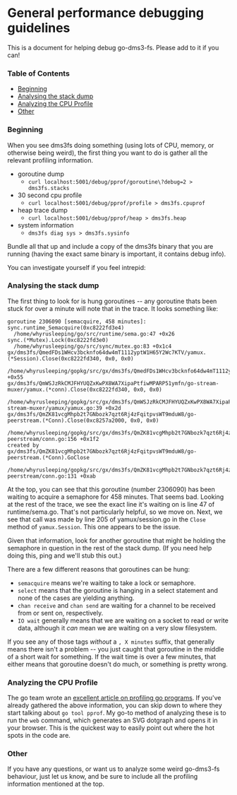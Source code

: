 # General performance debugging guidelines

This is a document for helping debug go-dms3-fs. Please add to it if you can!

### Table of Contents
- [Beginning](#beginning)
- [Analysing the stack dump](#analysing-the-stack-dump)
- [Analyzing the CPU Profile](#analyzing-the-cpu-profile)
- [Other](#other)

### Beginning

When you see dms3fs doing something (using lots of CPU, memory, or otherwise
being weird), the first thing you want to do is gather all the relevant
profiling information.

- goroutine dump
  - `curl localhost:5001/debug/pprof/goroutine\?debug=2 > dms3fs.stacks`
- 30 second cpu profile
  - `curl localhost:5001/debug/pprof/profile > dms3fs.cpuprof`
- heap trace dump
  - `curl localhost:5001/debug/pprof/heap > dms3fs.heap`
- system information
  - `dms3fs diag sys > dms3fs.sysinfo`

Bundle all that up and include a copy of the dms3fs binary that you are running
(having the exact same binary is important, it contains debug info).

You can investigate yourself if you feel intrepid:

### Analysing the stack dump

The first thing to look for is hung goroutines -- any goroutine thats been stuck
for over a minute will note that in the trace. It looks something like:

```
goroutine 2306090 [semacquire, 458 minutes]:
sync.runtime_Semacquire(0xc8222fd3e4)
  /home/whyrusleeping/go/src/runtime/sema.go:47 +0x26
sync.(*Mutex).Lock(0xc8222fd3e0)
  /home/whyrusleeping/go/src/sync/mutex.go:83 +0x1c4
gx/dms3fs/QmedFDs1WHcv3bcknfo64dw4mT1112yptW1H65Y2Wc7KTV/yamux.(*Session).Close(0xc8222fd340, 0x0, 0x0)
  /home/whyrusleeping/gopkg/src/gx/dms3fs/QmedFDs1WHcv3bcknfo64dw4mT1112yptW1H65Y2Wc7KTV/yamux/session.go:205 +0x55
gx/dms3fs/QmWSJzRkCMJFHYUQZxKwPX8WA7XipaPtfiwMPARP51ymfn/go-stream-muxer/yamux.(*conn).Close(0xc8222fd340, 0x0, 0x0)
  /home/whyrusleeping/gopkg/src/gx/dms3fs/QmWSJzRkCMJFHYUQZxKwPX8WA7XipaPtfiwMPARP51ymfn/go-stream-muxer/yamux/yamux.go:39 +0x2d
gx/dms3fs/QmZK81vcgMhpb2t7GNbozk7qzt6Rj4zFqitpvsWT9mduW8/go-peerstream.(*Conn).Close(0xc8257a2000, 0x0, 0x0)
  /home/whyrusleeping/gopkg/src/gx/dms3fs/QmZK81vcgMhpb2t7GNbozk7qzt6Rj4zFqitpvsWT9mduW8/go-peerstream/conn.go:156 +0x1f2
created by gx/dms3fs/QmZK81vcgMhpb2t7GNbozk7qzt6Rj4zFqitpvsWT9mduW8/go-peerstream.(*Conn).GoClose
  /home/whyrusleeping/gopkg/src/gx/dms3fs/QmZK81vcgMhpb2t7GNbozk7qzt6Rj4zFqitpvsWT9mduW8/go-peerstream/conn.go:131 +0xab
```

At the top, you can see that this goroutine (number 2306090) has been waiting
to acquire a semaphore for 458 minutes. That seems bad. Looking at the rest of
the trace, we see the exact line it's waiting on is line 47 of runtime/sema.go.
That's not particularly helpful, so we move on. Next, we see that call was made
by line 205 of yamux/session.go in the `Close` method of `yamux.Session`. This
one appears to be the issue.

Given that information, look for another goroutine that might be
holding the semaphore in question in the rest of the stack dump.
(If you need help doing this, ping and we'll stub this out.)

There are a few different reasons that goroutines can be hung:
- `semacquire` means we're waiting to take a lock or semaphore.
- `select` means that the goroutine is hanging in a select statement and none of
  the cases are yielding anything.
- `chan receive` and `chan send` are waiting for a channel to be received from
  or sent on, respectively.
- `IO wait` generally means that we are waiting on a socket to read or write
  data, although it *can* mean we are waiting on a very slow filesystem.

If you see any of those tags _without_ a `,
X minutes` suffix, that generally means there isn't a problem -- you just caught
that goroutine in the middle of a short wait for something. If the wait time is
over a few minutes, that either means that goroutine doesn't do much, or
something is pretty wrong.

### Analyzing the CPU Profile

The go team wrote an [excellent article on profiling go
programs](http://blog.golang.org/profiling-go-programs). If you've already
gathered the above information, you can skip down to where they start talking
about `go tool pprof`. My go-to method of analyzing these is to run the `web`
command, which generates an SVG dotgraph and opens it in your browser. This is
the quickest way to easily point out where the hot spots in the code are.

### Other

If you have any questions, or want us to analyze some weird go-dms3-fs behaviour,
just let us know, and be sure to include all the profiling information
mentioned at the top.
